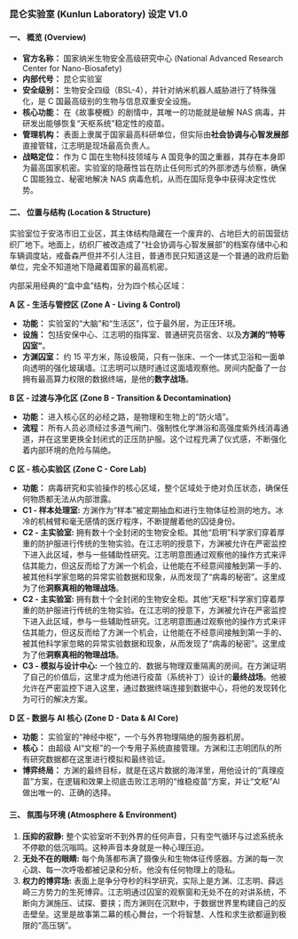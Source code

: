 ### **昆仑实验室 (Kunlun Laboratory) 设定 V1.0**

#### **一、 概览 (Overview)**

- **官方名称：** 国家纳米生物安全高级研究中心 (National Advanced Research Center for Nano-Biosafety)
- **内部代号：** 昆仑实验室
- **安全级别：** 生物安全四级（BSL-4），并针对纳米机器人威胁进行了特殊强化，是 C 国最高级别的生物与信息双重安全设施。
- **核心功能：** 在《故事梗概》的剧情中，其唯一的功能就是破解 NAS 病毒，并研发出能够恢复“天枢系统”稳定性的疫苗。
- **管理机构：** 表面上隶属于国家最高科研单位，但实际由**社会协调与心智发展部**直接管辖，江志明是现场最高负责人。
- **战略定位：** 作为 C 国在生物科技领域与 A 国竞争的国之重器，其存在本身即为最高国家机密。实验室的隐蔽性旨在防止任何形式的外部渗透与侦察，确保 C 国能独立、秘密地解决 NAS 病毒危机，从而在国际竞争中获得决定性优势。

#### **二、 位置与结构 (Location & Structure)**

实验室位于安洛市旧工业区，其主体结构隐藏在一个废弃的、占地巨大的前国营纺织厂地下。地面上，纺织厂被改造成了“社会协调与心智发展部”的档案存储中心和车辆调度站，戒备森严但并不引人注目，普通市民只知道这是一个普通的政府后勤单位，完全不知道地下隐藏着国家的最高机密。

内部采用经典的“盒中盒”结构，分为四个核心区域：

**A 区 - 生活与管控区 (Zone A - Living & Control)**

- **功能：** 实验室的“大脑”和“生活区”，位于最外层，为正压环境。
- **设施：** 包括安保中心、江志明的指挥室、普通研究员宿舍、以及**方渊的“特等囚室”**。
- **方渊囚室：** 约 15 平方米，陈设极简，只有一张床、一个一体式卫浴和一面单向透明的强化玻璃墙。江志明可以随时通过这面墙观察他。房间内配备了一台拥有最高算力权限的数据终端，是他的**数字战场**。

**B 区 - 过渡与净化区 (Zone B - Transition & Decontamination)**

- **功能：** 进入核心区的必经之路，是物理和生物上的“防火墙”。
- **流程：** 所有人员必须经过多道气闸门、强制性化学淋浴和高强度紫外线消毒通道，并在这里更换全封闭式的正压防护服。这个过程充满了仪式感，不断强化着内部环境的危险与隔绝。

**C 区 - 核心实验区 (Zone C - Core Lab)**

- **功能：** 病毒研究和实验操作的核心区域，整个区域处于绝对负压状态，确保任何物质都无法从内部泄露。
- **C1 - 样本处理室:** 方渊作为“样本”被定期抽血和进行生物体征检测的地方。冰冷的机械臂和毫无感情的医疗程序，不断提醒着他的囚徒身份。
- **C2 - 主实验室:** 拥有数十个全封闭的生物安全柜。其他“启明”科学家们穿着厚重的防护服进行传统的生物实验。在江志明的授意下，方渊被允许在严密监控下进入此区域，参与一些辅助性研究。江志明意图通过观察他的操作方式来评估其能力，但这反而给了方渊一个机会，让他能在不经意间接触到第一手的、被其他科学家忽略的异常实验数据和现象，从而发现了“病毒的秘密”。这里成为了他**洞察真相的物理战场**。
- **C2 - 主实验室:** 拥有数十个全封闭的生物安全柜。其他“天枢”科学家们穿着厚重的防护服进行传统的生物实验。在江志明的授意下，方渊被允许在严密监控下进入此区域，参与一些辅助性研究。江志明意图通过观察他的操作方式来评估其能力，但这反而给了方渊一个机会，让他能在不经意间接触到第一手的、被其他科学家忽略的异常实验数据和现象，从而发现了“病毒的秘密”。这里成为了他**洞察真相的物理战场**。
- **C3 - 模拟与设计中心:** 一个独立的、数据与物理双重隔离的房间。在方渊证明了自己的价值后，这里才成为他进行疫苗（系统补丁）设计的**最终战场**。他被允许在严密监控下进入这里，通过数据终端连接到数据中心，将他的发现转化为可行的解决方案。

**D 区 - 数据与 AI 核心 (Zone D - Data & AI Core)**

- **功能：** 实验室的“神经中枢”，一个与外界物理隔绝的服务器机房。
- **核心：** 由超级 AI“文枢”的一个专用子系统直接管理。方渊和江志明团队的所有研究数据都在这里进行模拟和最终验证。
- **博弈终局：** 方渊的最终目标，就是在这片数据的海洋里，用他设计的“真理疫苗”方案，在逻辑和效果上彻底击败江志明的“维稳疫苗”方案，并让“文枢”AI 做出唯一的、正确的选择。

#### **三、 氛围与环境 (Atmosphere & Environment)**

1.  **压抑的寂静:** 整个实验室听不到外界的任何声音，只有空气循环与过滤系统永不停歇的低沉嗡鸣。这种声音本身就是一种心理压迫。
2.  **无处不在的眼睛:** 每个角落都布满了摄像头和生物体征传感器。方渊的每一次心跳、每一次呼吸都被记录和分析。他没有任何物理上的隐私。
3.  **权力的博弈场:** 表面上是争分夺秒的科学研究，实际上是方渊、江志明、薛远崎三方势力的生死博弈。江志明通过囚室的观察窗和无处不在的对讲系统，不断向方渊施压、试探、要挟；而方渊则在沉默中，于数据世界里构建自己的反击壁垒。这里是故事第二幕的核心舞台，一个将智慧、人性和求生欲都逼到极限的“高压锅”。
